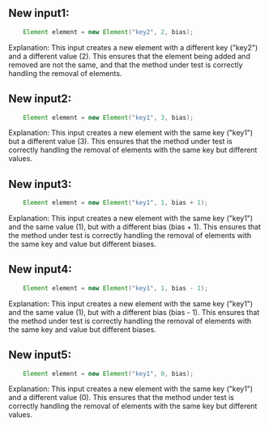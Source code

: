 ## New input1:
```java
    Element element = new Element("key2", 2, bias);
```
Explanation: This input creates a new element with a different key ("key2") and a different value (2). This ensures that the element being added and removed are not the same, and that the method under test is correctly handling the removal of elements.

## New input2:
```java
    Element element = new Element("key1", 3, bias);
```
Explanation: This input creates a new element with the same key ("key1") but a different value (3). This ensures that the method under test is correctly handling the removal of elements with the same key but different values.

## New input3:
```java
    Element element = new Element("key1", 1, bias + 1);
```
Explanation: This input creates a new element with the same key ("key1") and the same value (1), but with a different bias (bias + 1). This ensures that the method under test is correctly handling the removal of elements with the same key and value but different biases.

## New input4:
```java
    Element element = new Element("key1", 1, bias - 1);
```
Explanation: This input creates a new element with the same key ("key1") and the same value (1), but with a different bias (bias - 1). This ensures that the method under test is correctly handling the removal of elements with the same key and value but different biases.

## New input5:
```java
    Element element = new Element("key1", 0, bias);
```
Explanation: This input creates a new element with the same key ("key1") and a different value (0). This ensures that the method under test is correctly handling the removal of elements with the same key but different values.
